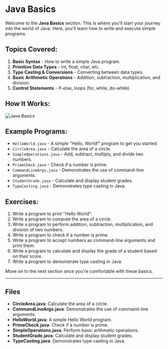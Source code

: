 # Java Basics

Welcome to the **Java Basics** section. This is where you'll start your journey into the world of Java. Here, you'll learn how to write and execute simple programs.

## Topics Covered:
1. **Basic Syntax** - How to write a simple Java program.
2. **Primitive Data Types** - int, float, char, etc.
3. **Type Casting & Conversions** - Converting between data types.
4. **Basic Arithmetic Operations** - Addition, subtraction, multiplication, and division.
5. **Control Statements** - if-else, loops (for, while, do-while).

## How It Works:
![Java Basics](https://media.geeksforgeeks.org/wp-content/uploads/20220203163100/Java-Basics.png)

## Example Programs:
- `HelloWorld.java` - A simple "Hello, World!" program to get you started.
- `CircleArea.java` - Calculate the area of a circle.
- `SimpleOperations.java` - Add, subtract, multiply, and divide two numbers.
- `PrimeCheck.java` - Check if a number is prime.
- `CommandLineArgs.java` - Demonstrates the use of command-line arguments.
- `StudentGrade.java` - Calculate and display student grades.
- `TypeCasting.java` - Demonstrates type casting in Java.

## Exercises:
1. Write a program to print "Hello World".
2. Write a program to compute the area of a circle.
3. Write a program to perform addition, subtraction, multiplication, and division of two numbers.
4. Write a program to check if a number is prime.
5. Write a program to accept numbers as command-line arguments and print them.
6. Write a program to calculate and display the grade of a student based on their score.
7. Write a program to demonstrate type casting in Java.

Move on to the next section once you're comfortable with these basics.

---

## Files

- **CircleArea.java**: Calculate the area of a circle.
- **CommandLineArgs.java**: Demonstrates the use of command-line arguments.
- **HelloWorld.java**: A simple Hello World program.
- **PrimeCheck.java**: Check if a number is prime.
- **SimpleOperations.java**: Perform basic arithmetic operations.
- **StudentGrade.java**: Calculate and display student grades.
- **TypeCasting.java**: Demonstrates type casting in Java.
